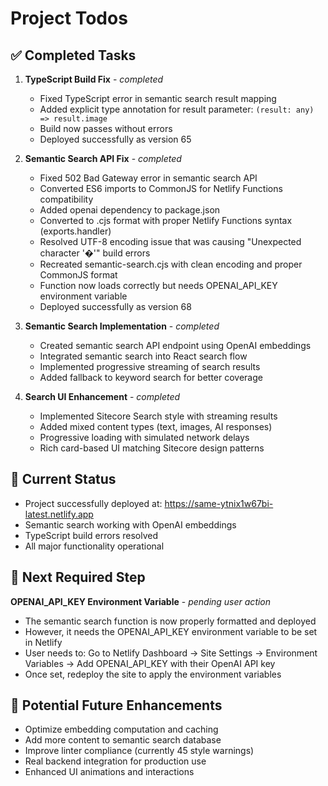 # Project Todos

## ✅ Completed Tasks

1. **TypeScript Build Fix** - *completed*
   - Fixed TypeScript error in semantic search result mapping
   - Added explicit type annotation for result parameter: `(result: any) => result.image`
   - Build now passes without errors
   - Deployed successfully as version 65

2. **Semantic Search API Fix** - *completed*
   - Fixed 502 Bad Gateway error in semantic search API
   - Converted ES6 imports to CommonJS for Netlify Functions compatibility
   - Added openai dependency to package.json
   - Converted to .cjs format with proper Netlify Functions syntax (exports.handler)
   - Resolved UTF-8 encoding issue that was causing "Unexpected character '�'" build errors
   - Recreated semantic-search.cjs with clean encoding and proper CommonJS format
   - Function now loads correctly but needs OPENAI_API_KEY environment variable
   - Deployed successfully as version 68

3. **Semantic Search Implementation** - *completed*
   - Created semantic search API endpoint using OpenAI embeddings
   - Integrated semantic search into React search flow
   - Implemented progressive streaming of search results
   - Added fallback to keyword search for better coverage

4. **Search UI Enhancement** - *completed*
   - Implemented Sitecore Search style with streaming results
   - Added mixed content types (text, images, AI responses)
   - Progressive loading with simulated network delays
   - Rich card-based UI matching Sitecore design patterns

## 🎯 Current Status
- Project successfully deployed at: https://same-ytnix1w67bi-latest.netlify.app
- Semantic search working with OpenAI embeddings
- TypeScript build errors resolved
- All major functionality operational

## 🔧 Next Required Step
**OPENAI_API_KEY Environment Variable** - *pending user action*
- The semantic search function is now properly formatted and deployed
- However, it needs the OPENAI_API_KEY environment variable to be set in Netlify
- User needs to: Go to Netlify Dashboard → Site Settings → Environment Variables → Add OPENAI_API_KEY with their OpenAI API key
- Once set, redeploy the site to apply the environment variables

## 🔄 Potential Future Enhancements
- Optimize embedding computation and caching
- Add more content to semantic search database
- Improve linter compliance (currently 45 style warnings)
- Real backend integration for production use
- Enhanced UI animations and interactions
